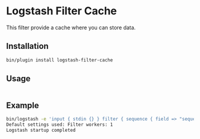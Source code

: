 # Logstash Filter Cache

This filter provide a cache where you can store data.

## Installation
```sh
bin/plugin install logstash-filter-cache
```

## Usage

```javascript

```

## Example

```sh
bin/logstash -e 'input { stdin {} } filter { sequence { field => "sequence" } } output {stdout { codec => rubydebug }}' -w 1
Default settings used: Filter workers: 1
Logstash startup completed

```